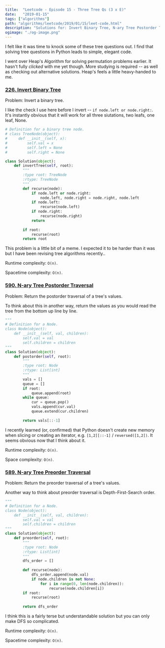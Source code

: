 ```yaml
---
title:  "Leetcode - Episode 15 - Three Tree Qs (3 x E)"
date:   "2019-01-15"
tags: ["algorithms"]
path: "algorithms/leetcode/2019/01/15/leet-code.html"
description: "Solutions for: Invert Binary Tree, N-ary Tree Postorder Traversal, and N-ary Tree Preorder Traversal."
ogimage: "./og-image.png"
---
```


I felt like it was time to knock some of these tree questions out. I find that solving tree questions in Python leads to simple, elegant code.

I went over Heap's Algorithm for solving permutation problems earlier. It hasn't fully *clicked* with me yet though. More studying is required -- as well as checking out alternative solutions. Heap's feels a little heavy-handed to me.

### [226. Invert Binary Tree](https://leetcode.com/problems/invert-binary-tree/)

Problem: Invert a binary tree.

I like the check I use here before I invert -- `if node.left or node.right:`. It's instantly obvious that it will work for all three siutations, two leafs, one leaf, None. 

```python
# Definition for a binary tree node.
# class TreeNode(object):
#     def __init__(self, x):
#         self.val = x
#         self.left = None
#         self.right = None

class Solution(object):
    def invertTree(self, root):
        """
        :type root: TreeNode
        :rtype: TreeNode
        """
        def recurse(node):
            if node.left or node.right:
                node.left, node.right = node.right, node.left
            if node.left:
                recurse(node.left)
            if node.right:
                recurse(node.right)
            return
        
        if root:
            recurse(root)
        return root
```

This problem is a little bit of a meme. I expected it to be harder than it was but I have been revising tree algorithms recently..

Runtime complexity: `O(n)`.

Spacetime complexity: `O(n)`.

### [590. N-ary Tree Postorder Traversal](https://leetcode.com/problems/n-ary-tree-postorder-traversal/)

Problem: Return the postorder traversal of a tree's values.

To think about this in another way, return the values as you would read the tree from the bottom up line by line.

```python
"""
# Definition for a Node.
class Node(object):
    def __init__(self, val, children):
        self.val = val
        self.children = children
"""
class Solution(object):
    def postorder(self, root):
        """
        :type root: Node
        :rtype: List[int]
        """
        vals = []
        queue = []
        if root:
            queue.append(root)
        while queue:
            cur = queue.pop()
            vals.append(cur.val)
            queue.extend(cur.children)
        
        return vals[::-1]
```

I recently learned (or, confirmed) that Python doesn't create new memory when slicing or creating an iterator, e.g. `[1,2][::-1]` / `reversed([1,2])`. It seems obvious now that I think about it.

Runtime complexity: `O(n)`.

Space complexity: `O(n)`.

### [589. N-ary Tree Preorder Traversal](https://leetcode.com/problems/n-ary-tree-preorder-traversal/)

Problem: Return the preorder traversal of a tree's values.

Another way to think about preorder traversal is Depth-First-Search order.

```python
"""
# Definition for a Node.
class Node(object):
    def __init__(self, val, children):
        self.val = val
        self.children = children
"""
class Solution(object):
    def preorder(self, root):
        """
        :type root: Node
        :rtype: List[int]
        """
        dfs_order = []
        
        def recurse(node):
            dfs_order.append(node.val)
            if node.children is not None:
                for i in range(0, len(node.children)):
                    recurse(node.children[i])
        if root:
            recurse(root)
        
        return dfs_order
```

I think this is a fairly terse but understandable solution but you can only make DFS so complicated.

Runtime complexity: `O(n)`.

Spacetime complexity: `O(n)`.

